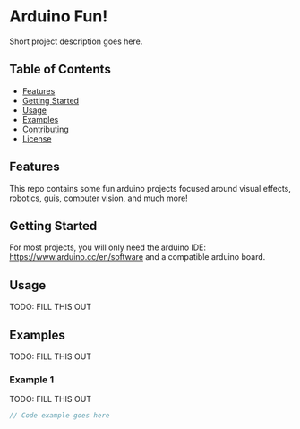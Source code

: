 # Arduino Fun!
Short project description goes here.

## Table of Contents
- [Features](#features)
- [Getting Started](#getting-started)
- [Usage](#usage)
- [Examples](#examples)
- [Contributing](#contributing)
- [License](#license)

## Features

This repo contains some fun arduino projects focused around visual effects, robotics, guis, computer vision, and much more!

## Getting Started

For most projects, you will only need the arduino IDE: https://www.arduino.cc/en/software
and a compatible arduino board. 

## Usage
TODO: FILL THIS OUT
## Examples

TODO: FILL THIS OUT

### Example 1
TODO: FILL THIS OUT

```cpp
// Code example goes here
